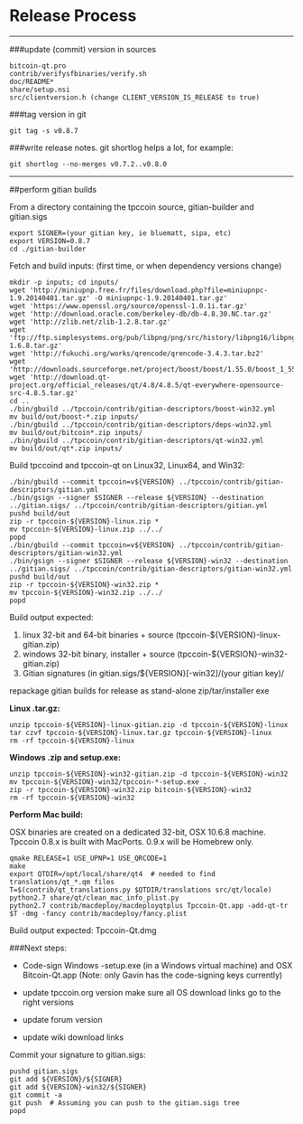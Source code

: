 Release Process
====================

* * *

###update (commit) version in sources


	bitcoin-qt.pro
	contrib/verifysfbinaries/verify.sh
	doc/README*
	share/setup.nsi
	src/clientversion.h (change CLIENT_VERSION_IS_RELEASE to true)

###tag version in git

	git tag -s v0.8.7

###write release notes. git shortlog helps a lot, for example:

	git shortlog --no-merges v0.7.2..v0.8.0

* * *

##perform gitian builds

 From a directory containing the tpccoin source, gitian-builder and gitian.sigs
  
	export SIGNER=(your gitian key, ie bluematt, sipa, etc)
	export VERSION=0.8.7
	cd ./gitian-builder

 Fetch and build inputs: (first time, or when dependency versions change)

	mkdir -p inputs; cd inputs/
	wget 'http://miniupnp.free.fr/files/download.php?file=miniupnpc-1.9.20140401.tar.gz' -O miniupnpc-1.9.20140401.tar.gz'
	wget 'https://www.openssl.org/source/openssl-1.0.1i.tar.gz'
	wget 'http://download.oracle.com/berkeley-db/db-4.8.30.NC.tar.gz'
	wget 'http://zlib.net/zlib-1.2.8.tar.gz'
	wget 'ftp://ftp.simplesystems.org/pub/libpng/png/src/history/libpng16/libpng-1.6.8.tar.gz'
	wget 'http://fukuchi.org/works/qrencode/qrencode-3.4.3.tar.bz2'
	wget 'http://downloads.sourceforge.net/project/boost/boost/1.55.0/boost_1_55_0.tar.bz2'
	wget 'http://download.qt-project.org/official_releases/qt/4.8/4.8.5/qt-everywhere-opensource-src-4.8.5.tar.gz'
	cd ..
	./bin/gbuild ../tpccoin/contrib/gitian-descriptors/boost-win32.yml
	mv build/out/boost-*.zip inputs/
	./bin/gbuild ../tpccoin/contrib/gitian-descriptors/deps-win32.yml
	mv build/out/bitcoin*.zip inputs/
	./bin/gbuild ../tpccoin/contrib/gitian-descriptors/qt-win32.yml
	mv build/out/qt*.zip inputs/

 Build tpccoind and tpccoin-qt on Linux32, Linux64, and Win32:
  
	./bin/gbuild --commit tpccoin=v${VERSION} ../tpccoin/contrib/gitian-descriptors/gitian.yml
	./bin/gsign --signer $SIGNER --release ${VERSION} --destination ../gitian.sigs/ ../tpccoin/contrib/gitian-descriptors/gitian.yml
	pushd build/out
	zip -r tpccoin-${VERSION}-linux.zip *
	mv tpccoin-${VERSION}-linux.zip ../../
	popd
	./bin/gbuild --commit tpccoin=v${VERSION} ../tpccoin/contrib/gitian-descriptors/gitian-win32.yml
	./bin/gsign --signer $SIGNER --release ${VERSION}-win32 --destination ../gitian.sigs/ ../tpccoin/contrib/gitian-descriptors/gitian-win32.yml
	pushd build/out
	zip -r tpccoin-${VERSION}-win32.zip *
	mv tpccoin-${VERSION}-win32.zip ../../
	popd

  Build output expected:

  1. linux 32-bit and 64-bit binaries + source (tpccoin-${VERSION}-linux-gitian.zip)
  2. windows 32-bit binary, installer + source (tpccoin-${VERSION}-win32-gitian.zip)
  3. Gitian signatures (in gitian.sigs/${VERSION}[-win32]/(your gitian key)/

repackage gitian builds for release as stand-alone zip/tar/installer exe

**Linux .tar.gz:**

	unzip tpccoin-${VERSION}-linux-gitian.zip -d tpccoin-${VERSION}-linux
	tar czvf tpccoin-${VERSION}-linux.tar.gz tpccoin-${VERSION}-linux
	rm -rf tpccoin-${VERSION}-linux

**Windows .zip and setup.exe:**

	unzip tpccoin-${VERSION}-win32-gitian.zip -d tpccoin-${VERSION}-win32
	mv tpccoin-${VERSION}-win32/tpccoin-*-setup.exe .
	zip -r tpccoin-${VERSION}-win32.zip bitcoin-${VERSION}-win32
	rm -rf tpccoin-${VERSION}-win32

**Perform Mac build:**

  OSX binaries are created on a dedicated 32-bit, OSX 10.6.8 machine.
  Tpccoin 0.8.x is built with MacPorts.  0.9.x will be Homebrew only.

	qmake RELEASE=1 USE_UPNP=1 USE_QRCODE=1
	make
	export QTDIR=/opt/local/share/qt4  # needed to find translations/qt_*.qm files
	T=$(contrib/qt_translations.py $QTDIR/translations src/qt/locale)
	python2.7 share/qt/clean_mac_info_plist.py
	python2.7 contrib/macdeploy/macdeployqtplus Tpccoin-Qt.app -add-qt-tr $T -dmg -fancy contrib/macdeploy/fancy.plist

 Build output expected: Tpccoin-Qt.dmg

###Next steps:

* Code-sign Windows -setup.exe (in a Windows virtual machine) and
  OSX Bitcoin-Qt.app (Note: only Gavin has the code-signing keys currently)

* update tpccoin.org version
  make sure all OS download links go to the right versions

* update forum version

* update wiki download links

Commit your signature to gitian.sigs:

	pushd gitian.sigs
	git add ${VERSION}/${SIGNER}
	git add ${VERSION}-win32/${SIGNER}
	git commit -a
	git push  # Assuming you can push to the gitian.sigs tree
	popd


